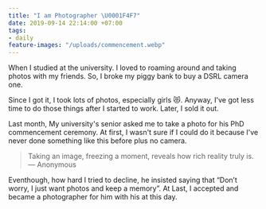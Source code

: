 ```yaml
---
title: "I am Photographer \U0001F4F7"
date: 2019-09-14 22:14:00 +07:00
tags:
- daily
feature-images: "/uploads/commencement.webp"
---
```


When I studied at the university. I loved to roaming around and taking photos with my friends. So, I broke my piggy bank to buy a DSRL camera one.

Since I got it, I took lots of photos, especially girls 😻. Anyway, I've got less time to do those things after I started to work. Later, I sold it out.

Last month, My university's senior asked me to take a photo for his PhD commencement ceremony. At first, I wasn't sure if I could do it because I've never done something like this before plus no camera. 

> Taking an image, freezing a moment, reveals how rich reality truly is. — Anonymous

Eventhough, how hard I tried to decline, he insisted saying that “Don’t worry, I just want photos and keep a memory”. At Last, I accepted and became a photographer for him with his at this day.